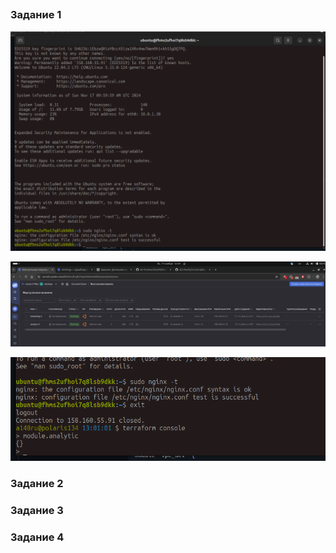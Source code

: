 ## 

### Задание 1

![alt text](image-1.png)

![alt text](image.png)

![alt text](image-2.png)

### Задание 2

### Задание 3

### Задание 4
